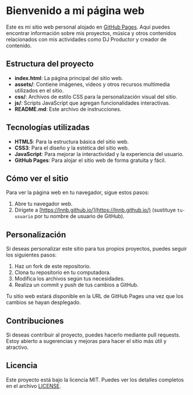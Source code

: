 # Bienvenido a mi página web

Este es mi sitio web personal alojado en [GitHub Pages](https://pages.github.com/). Aquí puedes encontrar información sobre mis proyectos, música y otros contenidos relacionados con mis actividades como DJ Productor y creador de contenido.

## Estructura del proyecto

- **index.html**: La página principal del sitio web.
- **assets/**: Contiene imágenes, videos y otros recursos multimedia utilizados en el sitio.
- **css/**: Archivos de estilo CSS para la personalización visual del sitio.
- **js/**: Scripts JavaScript que agregan funcionalidades interactivas.
- **README.md**: Este archivo de instrucciones.

## Tecnologías utilizadas

- **HTML5**: Para la estructura básica del sitio web.
- **CSS3**: Para el diseño y la estética del sitio web.
- **JavaScript**: Para mejorar la interactividad y la experiencia del usuario.
- **GitHub Pages**: Para alojar el sitio web de forma gratuita y fácil.

## Cómo ver el sitio

Para ver la página web en tu navegador, sigue estos pasos:

1. Abre tu navegador web.
2. Dirígete a [https://lnnb.github.io/](https://lnnb.github.io/) (sustituye `tu-usuario` por tu nombre de usuario de GitHub).
   
## Personalización

Si deseas personalizar este sitio para tus propios proyectos, puedes seguir los siguientes pasos:

1. Haz un fork de este repositorio.
2. Clona tu repositorio en tu computadora.
3. Modifica los archivos según tus necesidades.
4. Realiza un commit y push de tus cambios a GitHub.
   
Tu sitio web estará disponible en la URL de GitHub Pages una vez que los cambios se hayan desplegado.

## Contribuciones

Si deseas contribuir al proyecto, puedes hacerlo mediante pull requests. Estoy abierto a sugerencias y mejoras para hacer el sitio más útil y atractivo.

## Licencia

Este proyecto está bajo la licencia MIT. Puedes ver los detalles completos en el archivo [LICENSE](LICENSE).
